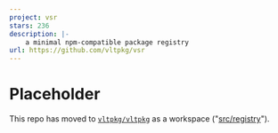 ```yaml
---
project: vsr
stars: 236
description: |-
    a minimal npm-compatible package registry
url: https://github.com/vltpkg/vsr
---
```


# Placeholder

This repo has moved to [`vltpkg/vltpkg`](https://github.com/vltpkg/vltpkg) as a workspace ("[src/registry](https://github.com/vltpkg/vltpkg/tree/main/src/registry)").

